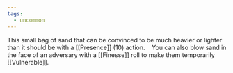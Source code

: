 ```yaml
---
tags:
  - uncommon
---
```


 This small bag of sand that can be convinced to be much heavier or lighter than it should be with a [[Presence]] (10) action. 
 
 You can also blow sand in the face of an adversary with a [[Finesse]] roll to make them temporarily [[Vulnerable]].